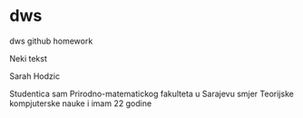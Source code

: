 # dws
dws github homework

Neki tekst

Sarah Hodzic

Studentica sam Prirodno-matematickog fakulteta u Sarajevu smjer Teorijske kompjuterske nauke
i imam 22 godine